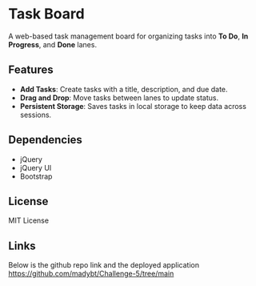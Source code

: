 # Task Board

A web-based task management board for organizing tasks into **To Do**, **In Progress**, and **Done** lanes.

## Features
- **Add Tasks**: Create tasks with a title, description, and due date.
- **Drag and Drop**: Move tasks between lanes to update status.
- **Persistent Storage**: Saves tasks in local storage to keep data across sessions.

## Dependencies
- jQuery
- jQuery UI
- Bootstrap

## License
MIT License

## Links
Below is the github repo link and the deployed application
https://github.com/madybt/Challenge-5/tree/main